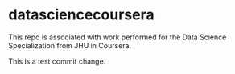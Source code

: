 # datasciencecoursera
This repo is associated with work performed for the Data Science Specialization from JHU in Coursera.

This is a test commit change.
